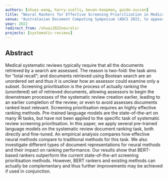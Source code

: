 ```yaml
---
authors: [shuai-wang, harry-scells, bevan-koopman, guido-zuccon]
title: "Neural Rankers for Effective Screening Prioritization in Medical Systematic Review Literature Search"
venue: "Australasian Document Computing Symposium (ADCS 2022, to appear)"
year: 2022
redirect_from: /shuai2022neuralsr
projects: [systematic-reviews]
---
```


## Abstract
Medical systematic reviews typically require that all the documents retrieved by a search are assessed. The reason is two-fold: the task aims for “total recall”; and documents retrieved using Boolean search are an unordered set and thus it is unclear how an assessor could examine only a subset. Screening prioritisation is the process of actually ranking the (unordered) set of retrieved documents, allowing assessors to begin the downstream processes of the systematic review creation earlier, leading to an earlier completion of the review; or even to avoid assesses documents ranked least relevant.
Screening prioritisation requires an highly effective ranking methods. Pre-trained language models are the state-of-the-art on many IR tasks, but have not been applied to the specific task of systematic review screening prioritisation. In this paper, we apply several pre-trained language models on the systematic review document ranking task, both directly and fine-tuned. An empirical analysis compares how effective neural methods compare to traditional methods for this task. We also investigate different types of document representations for neural methods and their impact on ranking performance.
Our results show that BERT-based rankers outperform the current state-of-the-art screening prioritisation methods. However, BERT rankers and existing methods can actually be complementary and thus further improvements may be achieved if used in conjunction.
